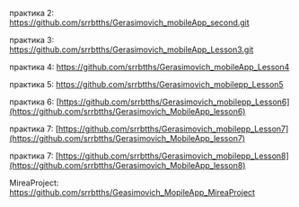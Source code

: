 практика 2:
https://github.com/srrbtths/Gerasimovich_mobileApp_second.git

практика 3:
https://github.com/srrbtths/Gerasimovich_mobileApp_Lesson3.git

практика 4:
https://github.com/srrbtths/Gerasimovich_mobileApp_Lesson4

практика 5:
https://github.com/srrbtths/Gerasimovich_mobilepp_Lesson5

практика 6:
[https://github.com/srrbtths/Gerasimovich_mobilepp_Lesson6](https://github.com/srrbtths/Gerasimovich_MobileApp_lesson6)

практика 7:
[https://github.com/srrbtths/Gerasimovich_mobilepp_Lesson7](https://github.com/srrbtths/Gerasimovich_MobileApp_lesson7)

практика 7:
[https://github.com/srrbtths/Gerasimovich_mobilepp_Lesson8](https://github.com/srrbtths/Gerasimovich_MobileApp_lesson8)

MireaProject:
https://github.com/srrbtths/Geasimovich_MopileApp_MireaProject


